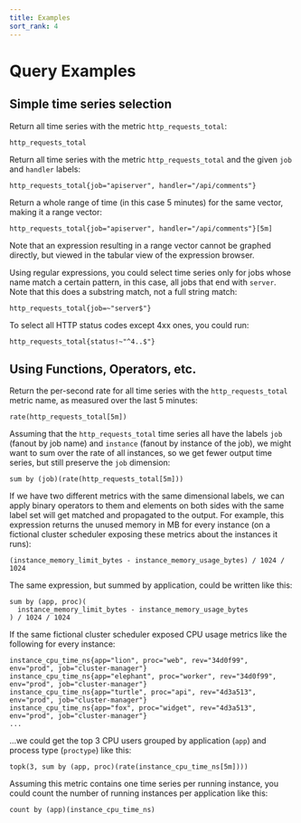 ```yaml
---
title: Examples
sort_rank: 4
---
```


# Query Examples

## Simple time series selection

Return all time series with the metric `http_requests_total`:

    http_requests_total

Return all time series with the metric `http_requests_total` and the given
`job` and `handler` labels:

    http_requests_total{job="apiserver", handler="/api/comments"}

Return a whole range of time (in this case 5 minutes) for the same vector,
making it a range vector:

    http_requests_total{job="apiserver", handler="/api/comments"}[5m]

Note that an expression resulting in a range vector cannot be graphed directly,
but viewed in the tabular view of the expression browser.

Using regular expressions, you could select time series only for jobs whose
name match a certain pattern, in this case, all jobs that end with `server`.
Note that this does a substring match, not a full string match:

    http_requests_total{job=~"server$"}

To select all HTTP status codes except 4xx ones, you could run:

    http_requests_total{status!~"^4..$"}

## Using Functions, Operators, etc.

Return the per-second rate for all time series with the `http_requests_total`
metric name, as measured over the last 5 minutes:

    rate(http_requests_total[5m])

Assuming that the `http_requests_total` time series all have the labels `job`
(fanout by job name) and `instance` (fanout by instance of the job), we might
want to sum over the rate of all instances, so we get fewer output time series,
but still preserve the `job` dimension:

    sum by (job)(rate(http_requests_total[5m]))

If we have two different metrics with the same dimensional labels, we can apply
binary operators to them and elements on both sides with the same label set
will get matched and propagated to the output. For example, this expression
returns the unused memory in MB for every instance (on a fictional cluster
scheduler exposing these metrics about the instances it runs):

    (instance_memory_limit_bytes - instance_memory_usage_bytes) / 1024 / 1024

The same expression, but summed by application, could be written like this:

    sum by (app, proc)(
      instance_memory_limit_bytes - instance_memory_usage_bytes
    ) / 1024 / 1024

If the same fictional cluster scheduler exposed CPU usage metrics like the
following for every instance:

    instance_cpu_time_ns{app="lion", proc="web", rev="34d0f99", env="prod", job="cluster-manager"}
    instance_cpu_time_ns{app="elephant", proc="worker", rev="34d0f99", env="prod", job="cluster-manager"}
    instance_cpu_time_ns{app="turtle", proc="api", rev="4d3a513", env="prod", job="cluster-manager"}
    instance_cpu_time_ns{app="fox", proc="widget", rev="4d3a513", env="prod", job="cluster-manager"}
    ...

...we could get the top 3 CPU users grouped by application (`app`) and process
type (`proctype`) like this:

    topk(3, sum by (app, proc)(rate(instance_cpu_time_ns[5m])))

Assuming this metric contains one time series per running instance, you could
count the number of running instances per application like this:

    count by (app)(instance_cpu_time_ns)

